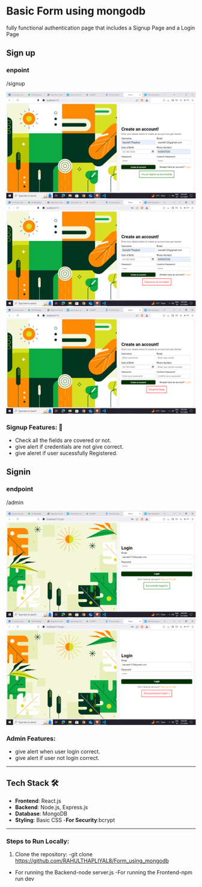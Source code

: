 # Basic Form using mongodb
fully functional authentication page that includes a Signup Page and a Login
Page 


## Sign up 

### enpoint
/signup


![Signup_green](Images/Image1.png)
![Signup_Red](Images/Image2.png)
![Signup_Red](Images/Image3.png)

### Signup Features: 🌟
- Check all the fields are covered or not.
- give alert if credentials are not give correct.
- give aleret if user sucessfully Registered.



## Signin

### endpoint
/admin

![Signin_green](Images/Image4.png)
![Signin_red](Images/Image5.png)


### Admin Features:
- give alert when user login correct.
- give alert if user not login correct.

---

## Tech Stack 🛠️

- **Frontend**: React.js
- **Backend**: Node.js, Express.js
- **Database**: MongoDB
- **Styling**: Basic CSS
-**For Security**:bcrypt

---

### Steps to Run Locally:
1. Clone the repository:
   -git clone https://github.com/RAHULTHAPLIYAL8/Form_using_mongodb
  - For running the Backend-node server.js
   -For running the Frontend-npm run dev

